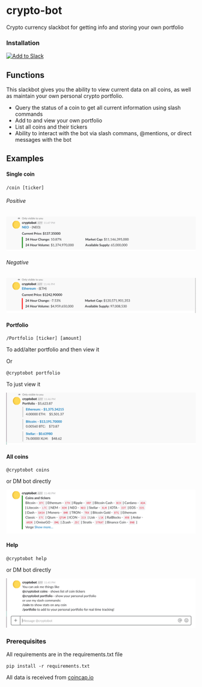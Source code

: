 # crypto-bot
Crypto currency slackbot for getting info and storing your own portfolio

### Installation

<a href="https://slack.com/oauth/authorize?client_id=96216496371.297528272727&scope=incoming-webhook,commands,bot,chat:write:bot"><img alt="Add to Slack" height="40" width="139" src="https://platform.slack-edge.com/img/add_to_slack.png" srcset="https://platform.slack-edge.com/img/add_to_slack.png 1x, https://platform.slack-edge.com/img/add_to_slack@2x.png 2x" /></a>

## Functions

This slackbot gives you the ability to view current data on all coins, as well as maintain your own personal crypto portfolio.

 - Query the status of a coin to get all current information using slash commands
 - Add to and view your own portfolio
 - List all coins and their tickers
 - Ability to interact with the bot via slash commans, @mentions, or direct messages with the bot
 
 
## Examples
 
#### Single coin
 ```
/coin [ticker]
 ```

###### Positive
![Alt text](screenshots/Single-coin-positive.png "Single Coin Positive")

###### Negative
![Alt text](screenshots/Single-coin-negative.png "Single Coin Negative")

#### Portfolio
 ```
/Portfolio [ticker] [amount]
 ``` 
 
 To add/alter portfolio and then view it
 
 Or
 
 ```
@cryptobot portfolio
 ``` 
 
 To just view it
 
![Alt text](screenshots/Portfolio.png "Portfolio")

#### All coins
 ```
@cryptobot coins
 ``` 
 
 or DM bot directly
 
![Alt text](screenshots/List-all-coins.png "All Coins")

#### Help
 ```
@cryptobot help
 ``` 
 
 or DM bot directly
 
![Alt text](screenshots/Help-menu.png "Help Menu")

### Prerequisites

All requirements are in the requirements.txt file

```
pip install -r requirements.txt
```

All data is received from <a href="http://www.coincap.io">coincap.io</a>

